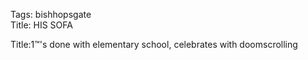 Tags: bishhopsgate  
Title: HIS SOFA  
  
Title:1™'s done with elementary school, celebrates with doomscrolling  
  
